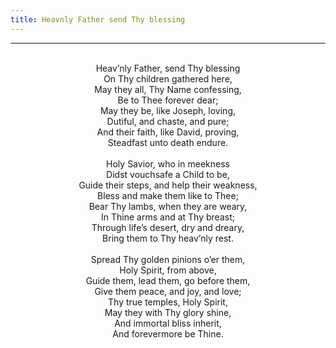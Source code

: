 ```yaml
---
title: Heavnly Father send Thy blessing
---
```


---
<center>
<br/>
Heav’nly Father, send Thy blessing<br/>
On Thy children gathered here,<br/>
May they all, Thy Name confessing,<br/>
Be to Thee forever dear;<br/>
May they be, like Joseph, loving,<br/>
Dutiful, and chaste, and pure;<br/>
And their faith, like David, proving,<br/>
Steadfast unto death endure.<br/>
<br/>
Holy Savior, who in meekness<br/>
Didst vouchsafe a Child to be,<br/>
Guide their steps, and help their weakness,<br/>
Bless and make them like to Thee;<br/>
Bear Thy lambs, when they are weary,<br/>
In Thine arms and at Thy breast;<br/>
Through life’s desert, dry and dreary,<br/>
Bring them to Thy heav’nly rest.<br/>
<br/>
Spread Thy golden pinions o’er them,<br/>
Holy Spirit, from above,<br/>
Guide them, lead them, go before them,<br/>
Give them peace, and joy, and love;<br/>
Thy true temples, Holy Spirit,<br/>
May they with Thy glory shine,<br/>
And immortal bliss inherit,<br/>
And forevermore be Thine. <br/>

</center>